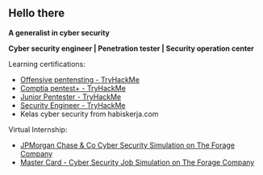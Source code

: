 ## Hello there

**A generalist in cyber security**

**Cyber security engineer | Penetration tester | Security operation center**

Learning certifications:
- <a href="https://tryhackme-certificates.s3-eu-west-1.amazonaws.com/THM-RMVXR1FXMV.png">Offensive pentensting - TryHackMe</a>
- <a href="https://tryhackme-certificates.s3-eu-west-1.amazonaws.com/THM-V9NHMETS44.png">Comptia pentest+ - TryHackMe</a>
- <a href="https://tryhackme-certificates.s3-eu-west-1.amazonaws.com/THM-SG6SY24JGX.png">Junior Pentester - TryHackMe</a>
- <a href="https://tryhackme-certificates.s3-eu-west-1.amazonaws.com/THM-O4QY3PRRU6.png">Security Engineer - TryHackMe</a>
- Kelas cyber security from habiskerja.com

Virtual Internship:
- <a href="https://forage-uploads-prod.s3.amazonaws.com/completion-certificates/J.P.%20Morgan/gWbW5qHAChqQBGWpA_JPMorgan%20Chase%20&%20Co._dfPiL39CCPHCCfCcT_1726313604354_completion_certificate.pdf">JPMorgan Chase & Co Cyber Security Simulation on The Forage Company</a>
- <a href="https://forage-uploads-prod.s3.amazonaws.com/completion-certificates/mastercard/vcKAB5yYAgvemepGQ_Mastercard_dfPiL39CCPHCCfCcT_1726163274840_completion_certificate.pdf">Master Card - Cyber Security Job Simulation on The Forage Company</a>
<!---
muhamadrizkiariffadillah/muhamadrizkiariffadillah is a ✨ special ✨ repository because its `README.md` (this file) appears on your GitHub profile.
You can click the Preview link to take a look at your changes.
--->
